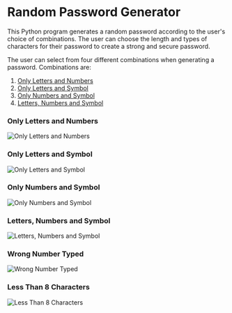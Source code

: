 # Random Password Generator

This Python program generates a random password according to the user's choice of combinations. The user can choose the length and types of characters for their password to create a strong and secure password.

The user can select from four different combinations when generating a password. Combinations are:

1. [Only Letters and Numbers](#ln "Goto Only Letters and Numbers")
2. [Only Letters and Symbol](#ls "Goto Only Letters and Symbol")
3. [Only Numbers and Symbol](#ns "Goto Only Numbers and Symbol")
4. [Letters, Numbers and Symbol](#lns "Goto Letters, Numbers and Symbol")

<h3 id="ln">Only Letters and Numbers</h3>

![Only Letters and Numbers](https://user-images.githubusercontent.com/29802859/221948177-4d32fa9d-7554-4867-98d3-77896c22ad18.png)

<h3 id="ls">Only Letters and Symbol</h3>

![Only Letters and Symbol](https://user-images.githubusercontent.com/29802859/221948192-ec5cf449-5487-4b4e-a1db-b79792fd7d7f.png)

<h3 id="ns">Only Numbers and Symbol</h3>

![Only Numbers and Symbol](https://user-images.githubusercontent.com/29802859/221948205-1c911b08-0ace-402b-927f-79a6251cd75d.png)

<h3 id="lns">Letters, Numbers and Symbol</h3>

![Letters, Numbers and Symbol](https://user-images.githubusercontent.com/29802859/221948154-5c89bc86-1886-472b-b008-9fe70235b4ea.png)

<h3>Wrong Number Typed</h3>

![Wrong Number Typed](https://user-images.githubusercontent.com/29802859/221948211-46830047-ab3d-487c-a264-73b8d6dbf246.png)

<h3>Less Than 8 Characters</h3>

![Less Than 8 Characters](https://user-images.githubusercontent.com/29802859/221948131-8b7f7ff8-b6b9-4e73-bd2c-2a4ddbdb38eb.png)
